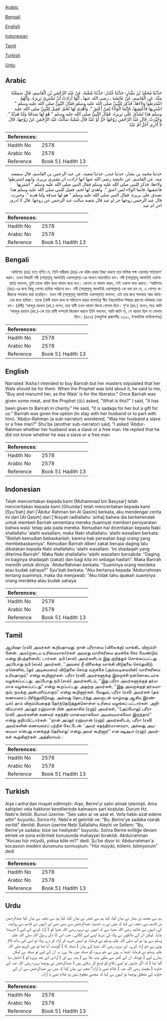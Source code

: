 [Arabic](#arabic)

[Bengali](#bengali)

[English](#english)

[Indonesian](#indonesian)

[Tamil](#tamil)

[Turkish](#turkish)

[Urdu](#urdu)

## Arabic


<div dir="rtl" lang="ar" style={{fontSize:'larger',backgroundColor:'#f8f9fa',padding:20}}>
حَدَّثَنَا مُحَمَّدُ بْنُ بَشَّارٍ، حَدَّثَنَا غُنْدَرٌ، حَدَّثَنَا شُعْبَةُ، عَنْ عَبْدِ الرَّحْمَنِ بْنِ الْقَاسِمِ، قَالَ سَمِعْتُهُ مِنْهُ، عَنِ الْقَاسِمِ، عَنْ عَائِشَةَ ـ رضى الله عنها ـ أَنَّهَا أَرَادَتْ أَنْ تَشْتَرِيَ بَرِيرَةَ، وَأَنَّهُمُ اشْتَرَطُوا وَلاَءَهَا، فَذُكِرَ لِلنَّبِيِّ صلى الله عليه وسلم فَقَالَ النَّبِيُّ صلى الله عليه وسلم ‏"‏ اشْتَرِيهَا فَأَعْتِقِيهَا، فَإِنَّمَا الْوَلاَءُ لِمَنْ أَعْتَقَ ‏"‏‏.‏ وَأُهْدِيَ لَهَا لَحْمٌ، فَقِيلَ لِلنَّبِيِّ صلى الله عليه وسلم هَذَا تُصُدِّقَ عَلَى بَرِيرَةَ‏.‏ فَقَالَ النَّبِيُّ صلى الله عليه وسلم ‏"‏ هُوَ لَهَا صَدَقَةٌ وَلَنَا هَدِيَّةٌ ‏"‏‏.‏ وَخُيِّرَتْ‏.‏ قَالَ عَبْدُ الرَّحْمَنِ زَوْجُهَا حُرٌّ أَوْ عَبْدٌ قَالَ شُعْبَةُ سَأَلْتُ عَبْدَ الرَّحْمَنِ عَنْ زَوْجِهَا‏.‏ قَالَ لاَ أَدْرِي أَحُرٌّ أَمْ عَبْدٌ
</div>
<div style={{backgroundColor:'#f8f9fa',padding:20, marginBottom: 10}}><table> <thead> <tr> <th>References:</th> <th></th> </tr> </thead> <tbody><tr><td>Hadith No</td><td>2578</td></tr><tr><td>Arabic No</td><td>2578</td></tr><tr><td>Reference</td><td>Book 51 Hadith 13</td></tr></tbody></table></div>


<div dir="rtl" lang="ar" style={{fontSize:'larger',backgroundColor:'#f8f9fa',padding:20}}>
حدثنا محمد بن بشار، حدثنا غندر، حدثنا شعبة، عن عبد الرحمن بن القاسم، قال سمعته منه، عن القاسم، عن عايشة رضى الله عنها انها ارادت ان تشتري بريرة، وانهم اشترطوا ولاءها، فذكر للنبي صلى الله عليه وسلم فقال النبي صلى الله عليه وسلم " اشتريها فاعتقيها، فانما الولاء لمن اعتق ". واهدي لها لحم، فقيل للنبي صلى الله عليه وسلم هذا تصدق على بريرة. فقال النبي صلى الله عليه وسلم " هو لها صدقة ولنا هدية ". وخيرت. قال عبد الرحمن زوجها حر او عبد قال شعبة سالت عبد الرحمن عن زوجها. قال لا ادري احر ام عبد
</div>
<div style={{backgroundColor:'#f8f9fa',padding:20, marginBottom: 10}}><table> <thead> <tr> <th>References:</th> <th></th> </tr> </thead> <tbody><tr><td>Hadith No</td><td>2578</td></tr><tr><td>Arabic No</td><td>2578</td></tr><tr><td>Reference</td><td>Book 51 Hadith 13</td></tr></tbody></table></div>

## Bengali


<div dir="rtl" lang="bn" style={{fontSize:'larger',backgroundColor:'#f8f9fa',padding:20}}>
‘আয়িশাহ (রাঃ) হতে বর্ণিত যে, তিনি বারীরাহ (রাঃ)-কে খরিদ করার ইচ্ছা করলে তার মালিক পক্ষ ওয়ালার শর্তারোপ করল। তখন বিষয়টি নবী (সাল্লাল্লাহু আলাইহি ওয়াসাল্লাম)-এর সামনে আলোচিত হল। নবী (সাল্লাল্লাহু আলাইহি ওয়াসাল্লাম) বললেন, তুমি তাকে খরিদ করে আযাদ করে দাও। কেননা যে আযাদ করল, সেই ওয়ালা লাভ করবে। ‘আয়িশাহ (রাঃ)-এর জন্য কিছু গোশত হাদিয়া পাঠানো হল। নবী (সাল্লাল্লাহু আলাইহি ওয়াসাল্লাম)-কে বলা হল যে, এ গোশত বারীরাকে সদাকাহ করা হয়েছিল। তখন নবী (সাল্লাল্লাহু আলাইহি ওয়াসাল্লাম) বললেন, এটা তার জন্য সদাকাহ আর আমাদের জন্য হাদিয়া। তাকে (স্বামী বহাল রাখা বা পরিত্যাগ করার ব্যাপারে) স্বীয় ইচ্ছামাফিক সিদ্ধান্ত গ্রহণের অধিকার দেয়া হল। (রাবী) ‘আবদুর রহমান (রহ.) বলেন, তার স্বামী তখন আযাদ কিংবা গোলাম ছিল। শু‘বা (রহ.) বলেন, পরে আমি ‘আবদুর রহমান (রহ.)-কে তার স্বামী সম্পর্কে জিজ্ঞেস করলে তিনি বললেন, আমি জানি না, সে আযাদ ছিল না গোলাম ছিল। (৪৫৬) (আধুনিক প্রকাশনীঃ ২৩৯১, ইসলামিক ফাউন্ডেশনঃ)
</div>
<div style={{backgroundColor:'#f8f9fa',padding:20, marginBottom: 10}}><table> <thead> <tr> <th>References:</th> <th></th> </tr> </thead> <tbody><tr><td>Hadith No</td><td>2578</td></tr><tr><td>Arabic No</td><td>2578</td></tr><tr><td>Reference</td><td>Book 51 Hadith 13</td></tr></tbody></table></div>

## English


<div dir="ltr" lang="en" style={{fontSize:'larger',backgroundColor:'#f8f9fa',padding:20}}>
Narrated 'Aisha:I intended to buy Barirah but her masters stipulated that her Wala should be for them. When the Prophet was told about it, he said to me, "Buy and manumit her, as the Wala' is for the liberator." Once Barirah was given some meat, and the Prophet (ﷺ) asked, "What is this?" I said, "It has been given to Barirah in charity." He said, "It is sadaqa for her but a gift for us." Barirah was given the option (to stay with her husband or to part with him). 'Abdur-Rahman (a sub-narrator) wondered, "Was her husband a slave or a free man?" Shu'ba (another sub-narrator) said, "I asked 'Abdur-Rahman whether her husband was a slave or a free man. He replied that he did not know whether he was a slave or a free man
</div>
<div style={{backgroundColor:'#f8f9fa',padding:20, marginBottom: 10}}><table> <thead> <tr> <th>References:</th> <th></th> </tr> </thead> <tbody><tr><td>Hadith No</td><td>2578</td></tr><tr><td>Arabic No</td><td>2578</td></tr><tr><td>Reference</td><td>Book 51 Hadith 13</td></tr></tbody></table></div>

## Indonesian


<div dir="ltr" lang="id" style={{fontSize:'larger',backgroundColor:'#f8f9fa',padding:20}}>
Telah menceritakan kepada kami [Muhammad bin Basysar] telah menceritakan kepada kami [Ghundar] telah menceritakan kepada kami [Syu'bah] dari ['Abdur Rahman bin Al Qasim] berkata, aku mendengar cerita ini dari [Al Qasim] dari ['Aisyah radliallahu 'anha] bahwa dia berkehendak untuk membeli Barirah sementara mereka (tuannya) memberi persyaratan bahwa wala' tetap ada pada mereka. Kemudian hal diceritakan kepada Nabi shallallahu 'alaihi wasallam, maka Nabi shallallahu 'alaihi wasallam berkata: "Belilah kemudian bebaskanlah, karena hak perwalian bagi orang yang membebaskannya". Kemudian Barirah diberi zakat berupa daging lalu dikatakan kepada Nabi shallallahu 'alaihi wasallam: 'Ini shadaqah yang diterima Barirah". Maka Nabi shallallahu 'alaihi wasallam bersabda: "Daging ini baginya shadaqah (zakat) dan bagi kita ini sebagai hadiah". Maka Barirah memilih untuk dirinya. 'AbdurRahman berkata: "Suaminya orang merdeka atau budak sahaya?" Syu'bah berkata: "Aku bertanya kepada 'Abdurrahman tentang suaminya, maka dia menjawab: "Aku tidak tahu apakah suaminya orang merdeka atau budak sahaya
</div>
<div style={{backgroundColor:'#f8f9fa',padding:20, marginBottom: 10}}><table> <thead> <tr> <th>References:</th> <th></th> </tr> </thead> <tbody><tr><td>Hadith No</td><td>2578</td></tr><tr><td>Arabic No</td><td>2578</td></tr><tr><td>Reference</td><td>Book 51 Hadith 13</td></tr></tbody></table></div>

## Tamil


<div dir="ltr" lang="ta" style={{fontSize:'larger',backgroundColor:'#f8f9fa',padding:20}}>
ஆயிஷா (ரலி) அவர்கள் கூறியதாவது: நான் பரீராவை (விலைக்கு) வாங்கிட விரும்பினேன். அவ(ருடைய உரிமையாள)ர்கள் அவரது வாரிசுரிமை தமக்கே சேர வேண்டும் என்று நிபந்தனையிட் டார்கள். நபி (ஸல்) அவர்களிடம் இது குறித்துச் சொல்லப்பட்டது. அப்போது நபி (ஸல்) அவர்கள், ‘‘அவரை நீ விலைக்கு வாங்கி விடுதலை செய்துவிடு. ஏனெனில், (ஓர் அடிமையை) விடுதலை செய்த வருக்கே (அவ்வடிமையின்) வாரிசுரிமை உரியதாகும்” என்று கூறினார்கள். பரீரா (ரலி) அவர்களுக்கு இறைச்சி நன்கொடையாக வழங்கப்பட்டது. அப்போது நபி (ஸல்) அவர்களிடம், ‘‘இது பரீரா அவர்களுக்குத் தர்மமாக வழங்கப்பட்டது” என்று கூறப்பட்டது. அதற்கு அவர்கள், ‘‘இது அவருக்குத் தர்மமாகும்; நமக்கு அன்பளிப்பாகும்” என்று கூறினார்கள். மேலும், பரீரா (ரலி) அவர்கள் (தம் கணவரைப் பிரிந்துவிடுவது, அல்லது தொடர்ந்து அவருடன் வாழ்வது ஆகிய இரண்டில்) தாம் விரும்பியதைத் தேர்ந்தெடுத்துக்கொள்ள உரிமை வழங்கப் பட்டார்கள். அறிவிப்பாளர் அப்துர் ரஹ்மான் பின் அல்காசிம் (ரஹ்) அவர்கள், ‘‘(அப்போது) பரீரா (ரலி) அவர்களின் கணவர் சுதந்திர மானவராகவோ அடிமையாகவோ இருந்தார்” என்று குறிப்பிட்டார்கள். ‘‘நான் அப்துர் ரஹ்மான் (ரஹ்) அவர்களிடம், பரீரா (ரலி) அவர்களின் கணவரைப் பற்றிக் கேட்டேன். ‘அவர் சுதந்திரமானவரா, அல்லது அடிமையா என்பது எனக்குத் தெரியாது’ என்று அவர் கூறினார்” என ஷுஅபா (ரஹ்) அவர்கள் கூறுகிறார்கள். அத்தியாயம் :
</div>
<div style={{backgroundColor:'#f8f9fa',padding:20, marginBottom: 10}}><table> <thead> <tr> <th>References:</th> <th></th> </tr> </thead> <tbody><tr><td>Hadith No</td><td>2578</td></tr><tr><td>Arabic No</td><td>2578</td></tr><tr><td>Reference</td><td>Book 51 Hadith 13</td></tr></tbody></table></div>

## Turkish


<div dir="ltr" lang="tr" style={{fontSize:'larger',backgroundColor:'#f8f9fa',padding:20}}>
Aişe r.anha'dan rivayet edilmiştir: Aişe, Berire'yi satın almak istemişti. Ama sahipleri vela hakkının kendilerinde kalmasını şart koştular. Durum Hz. Nebi'e iletiidi. Bunun üzerine: "Sen satın a/ ve azat et. Vefa hakkı azat edene aittir" buyurdu. Sonra Hz. Nebi'e et getirildi ve: "Bu, Berire'ye sadaka olarak verildi" denildi. Bunun üzerine Nebi Sallallahu Aleyhi ve Sellem: "Bu, Berire'ye sadaka; bize ise hediyedir" buyurdu. Sonra Berire evliliğe devam etmek ve sona erdirmek konusunda muhayyer bırakıldı. Abdurrahman "Kocası hür müydü, yoksa köle mi?" dedi. Şu'be diyor ki: Abdurrahman'a kocasının medeni durumunu sormuştum. "Hür müydü, kölemi, bilmiyorum" dedi
</div>
<div style={{backgroundColor:'#f8f9fa',padding:20, marginBottom: 10}}><table> <thead> <tr> <th>References:</th> <th></th> </tr> </thead> <tbody><tr><td>Hadith No</td><td>2578</td></tr><tr><td>Arabic No</td><td>2578</td></tr><tr><td>Reference</td><td>Book 51 Hadith 13</td></tr></tbody></table></div>

## Urdu


<div dir="rtl" lang="ur" style={{fontSize:'larger',backgroundColor:'#f8f9fa',padding:20}}>
ہم سے محمد بن بشار نے بیان کیا، کہا ہم سے غندر نے بیان کیا، کہا ہم سے شعبہ نے بیان کیا عبدالرحمٰن بن قاسم سے، شعبہ نے کہا کہ میں نے یہ حدیث عبدالرحمٰن سے سنی تھی اور انہوں نے قاسم سے روایت کی، انہوں نے عائشہ رضی اللہ عنہا سے کہ انہوں نے بریرہ رضی اللہ عنہا کو ( آزاد کرنے کے لیے ) خریدنا چاہا۔ لیکن ان کے مالکوں نے ولاء کی شرط اپنے لیے لگائی۔ جب اس کا ذکر رسول اللہ صلی اللہ علیہ وسلم سے ہوا تو آپ صلی اللہ علیہ وسلم نے فرمایا، تو انہیں خرید کر آزاد کر دے، ولاء تو اسی کے ساتھ قائم ہوتی ہے جو آزاد کرے۔ اور بریرہ رضی اللہ عنہا کے یہاں ( صدقہ کا ) گوشت آیا تھا تو نبی کریم صلی اللہ علیہ وسلم نے فرمایا، اچھا یہ وہی ہے جو بریرہ کو صدقہ میں ملا ہے۔ یہ ان کے لیے تو صدقہ ہے لیکن ہمارے لیے ( چونکہ ان کے گھر سے بطور ہدیہ ملا ہے ) ہدیہ ہے اور ( آزادی کے بعد بریرہ کو ) اختیار دیا گیا تھا ( کہ اگر چاہیں تو اپنے نکاح کو فسخ کر سکتی ہیں ) عبدالرحمٰن نے پوچھا بریرہ رضی اللہ عنہ کے خاوند ( مغیث رضی اللہ عنہ ) غلام تھے یا آزاد؟ شعبہ نے بیان کیا کہ میں نے عبدالرحمٰن سے ان کے خاوند کے متعلق پوچھا تو انہوں نے کہا کہ مجھے معلوم نہیں وہ غلام تھے یا آزاد۔
</div>
<div style={{backgroundColor:'#f8f9fa',padding:20, marginBottom: 10}}><table> <thead> <tr> <th>References:</th> <th></th> </tr> </thead> <tbody><tr><td>Hadith No</td><td>2578</td></tr><tr><td>Arabic No</td><td>2578</td></tr><tr><td>Reference</td><td>Book 51 Hadith 13</td></tr></tbody></table></div>